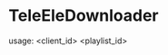 # TeleEleDownloader

usage: <client_id> <playlist_id> <date dd-mm> <time HH:MM:SS> <channel> <duration HH:MM:SS> <output>

